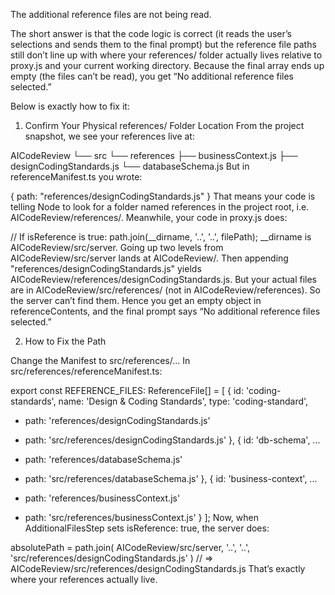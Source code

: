 The additional reference files are not being read.

The short answer is that the code logic is correct (it reads the user’s selections and sends them to the final prompt) but the reference file paths still don’t line up with where your references/ folder actually lives relative to proxy.js and your current working directory. Because the final array ends up empty (the files can’t be read), you get “No additional reference files selected.”

Below is exactly how to fix it:

1. Confirm Your Physical references/ Folder Location
From the project snapshot, we see your references live at:


AICodeReview
└── src
    └── references
        ├── businessContext.js
        ├── designCodingStandards.js
        └── databaseSchema.js
But in referenceManifest.ts you wrote:


{
  path: "references/designCodingStandards.js"
}
That means your code is telling Node to look for a folder named references in the project root, i.e. AICodeReview/references/. Meanwhile, your code in proxy.js does:

// If isReference is true:
path.join(__dirname, '..', '..', filePath);
__dirname is AICodeReview/src/server.
Going up two levels from AICodeReview/src/server lands at AICodeReview/.
Then appending "references/designCodingStandards.js" yields AICodeReview/references/designCodingStandards.js.
But your actual files are in AICodeReview/src/references/ (not in AICodeReview/references). So the server can’t find them. Hence you get an empty object in referenceContents, and the final prompt says “No additional reference files selected.”

2. How to Fix the Path


Change the Manifest to src/references/...
In src/references/referenceManifest.ts:


export const REFERENCE_FILES: ReferenceFile[] = [
  {
    id: 'coding-standards',
    name: 'Design & Coding Standards',
    type: 'coding-standard',
-   path: 'references/designCodingStandards.js'
+   path: 'src/references/designCodingStandards.js'
  },
  {
    id: 'db-schema',
    ...
-   path: 'references/databaseSchema.js'
+   path: 'src/references/databaseSchema.js'
  },
  {
    id: 'business-context',
    ...
-   path: 'references/businessContext.js'
+   path: 'src/references/businessContext.js'
  }
];
Now, when AdditionalFilesStep sets isReference: true, the server does:


absolutePath = path.join(
  AICodeReview/src/server, '..', '..',
  'src/references/designCodingStandards.js'
)
// => AICodeReview/src/references/designCodingStandards.js
That’s exactly where your references actually live.